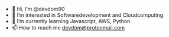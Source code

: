 - 👋 Hi, I’m @devdom90
- 👀 I’m interested in Softwaredevelopment and Cloudcomputing
- 🌱 I’m currently learning Javascript, AWS, Python
- 📫 How to reach me devdom@protonmail.com

